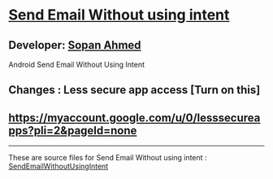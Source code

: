 # [Send Email Without using intent][published url]
## Developer: [Sopan Ahmed][instructor url]


Android Send Email Without Using Intent
## Changes : Less secure app access [Turn on this]
## https://myaccount.google.com/u/0/lesssecureapps?pli=2&pageId=none

------

These are source files for Send Email Without using intent : [SendEmailWithoutUsingIntent][published url]

[published url]: https://github.com/gitproject09/SendEmailWithoutIntent
[instructor url]: https://github.com/gitproject09
